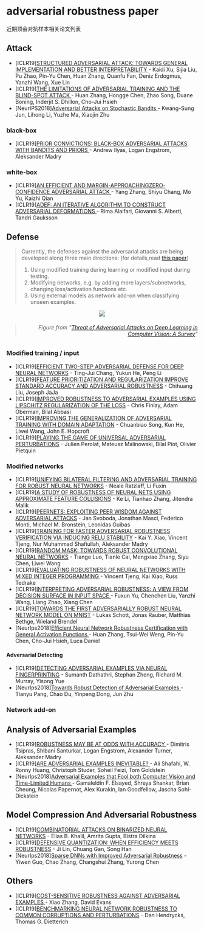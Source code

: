 # adversarial robustness paper
近期顶会对抗样本相关论文列表
## Attack
- [ICLR19][STRUCTURED ADVERSARIAL ATTACK: TOWARDS GENERAL IMPLEMENTATION AND BETTER INTERPRETABILITY ](https://arxiv.org/abs/1808.01664) - Kaidi Xu, Sijia Liu, Pu Zhao, Pin-Yu Chen, Huan Zhang, Quanfu Fan, Deniz Erdogmus, Yanzhi Wang, Xue Lin
- [ICLR19][THE LIMITATIONS OF ADVERSARIAL TRAINING AND THE BLIND-SPOT ATTACK ](https://openreview.net/pdf?id=HylTBhA5tQ) - Huan Zhang, Hongge Chen, Zhao Song, Duane Boning, Inderjit S. Dhillon, Cho-Jui Hsieh
- [NeurIPS2018][Adversarial Attacks on Stochastic Bandits ](https://arxiv.org/abs/1810.12188) - Kwang-Sung Jun, Lihong Li, Yuzhe Ma, Xiaojin Zhu
### black-box
- [ICLR19][PRIOR CONVICTIONS: BLACK-BOX ADVERSARIAL ATTACKS WITH BANDITS AND PRIORS ](https://arxiv.org/abs/1807.07978) - Andrew Ilyas, Logan Engstrom, Aleksander Madry
### white-box
- [ICLR19][AN EFFICIENT AND MARGIN-APPROACHINGZERO-CONFIDENCE ADVERSARIAL ATTACK ](https://openreview.net/pdf?id=B1gHjoRqYQ) - Yang Zhang, Shiyu Chang, Mo Yu, Kaizhi Qian
- [ICLR19][ADEF: AN ITERATIVE ALGORITHM TO CONSTRUCT ADVERSARIAL DEFORMATIONS ](https://arxiv.org/abs/1804.07729) - Rima Alaifari, Giovanni S. Alberti, Tandri Gauksson

## Defense
> Currently, the defenses against the adversarial attacks are being developed along three main directions: (for details,read [this paper](https://arxiv.org/pdf/1801.00553.pdf))
>   1) Using modified training during learning or modified input during testing. 
>   2) Modifying networks, e.g. by adding more layers/subnetworks, changing loss/activation functions etc.
>   3) Using external models as network add-on when classifying unseen examples.

<div align=center><img src="https://github.com/hfeng-xia/adversarial-robustness/blob/master/IMG/1.jpg"/></div>


> ###### <p align="right"> *Figure from "[Threat of Adversarial Attacks on Deep Learning in Computer Vision: A Survey](https://arxiv.org/pdf/1801.00553.pdf)"*</p>

### Modified training / input
- [ICLR19][EFFICIENT TWO-STEP ADVERSARIAL DEFENSE FOR DEEP NEURAL NETWORKS](https://openreview.net/pdf?id=BklpOo09tQ) - Ting-Jui Chang, Yukun He, Peng Li
- [ICLR19][FEATURE PRIORITIZATION AND REGULARIZATION IMPROVE STANDARD ACCURACY AND ADVERSARIAL ROBUSTNESS](https://openreview.net/pdf?id=ryG2Cs09Y7) - Chihuang Liu, Joseph JaJa
- [ICLR19][IMPROVED ROBUSTNESS TO ADVERSARIAL EXAMPLES USING LIPSCHITZ REGULARIZATION OF THE LOSS](https://arxiv.org/abs/1810.00953) - Chris Finlay, Adam Oberman, Bilal Abbasi
- [ICLR19][IMPROVING THE GENERALIZATION OF ADVERSARIAL TRAINING WITH DOMAIN ADAPTATION](https://arxiv.org/abs/1810.00740) - Chuanbiao Song, Kun He, Liwei Wang, John E. Hopcroft
- [ICLR19][PLAYING THE GAME OF UNIVERSAL ADVERSARIAL PERTURBATIONS](https://arxiv.org/abs/1809.07802) - Julien Perolat, Mateusz Malinowski, Bilal Piot, Olivier Pietquin
### Modified networks
- [ICLR19][UNIFYING BILATERAL FILTERING AND ADVERSARIAL TRAINING FOR ROBUST NEURAL NETWORKS](https://arxiv.org/abs/1804.01635) - Neale Ratzlaff, Li Fuxin
- [ICLR19][A STUDY OF ROBUSTNESS OF NEURAL NETS USING APPROXIMATE FEATURE COLLISIONS](https://openreview.net/pdf?id=H1gDgn0qY7) - Ke Li, Tianhao Zhang, Jitendra Malik
- [ICLR19][PEERNETS: EXPLOITING PEER WISDOM AGAINST ADVERSARIAL ATTACKS](https://arxiv.org/abs/1806.00088) - Jan Svoboda, Jonathan Masci, Federico Monti, Michael M. Bronstein, Leonidas Guibas
- [ICLR19][TRAINING FOR FASTER ADVERSARIAL ROBUSTNESS VERIFICATION VIA INDUCING RELU STABILITY](https://arxiv.org/abs/1809.03008) - Kai Y. Xiao, Vincent Tjeng, Nur Muhammad Shafiullah, Aleksander Madry
- [ICLR19][RANDOM MASK: TOWARDS ROBUST CONVOLUTIONAL NEURAL NETWORKS](https://openreview.net/pdf?id=SkgkJn05YX) - Tiange Luo, Tianle Cai, Mengxiao Zhang, Siyu Chen, Liwei Wang
- [ICLR19][EVALUATING ROBUSTNESS OF NEURAL NETWORKS WITH MIXED INTEGER PROGRAMMING ](https://arxiv.org/abs/1711.07356) - Vincent Tjeng, Kai Xiao, Russ Tedrake
- [ICLR19][INTERPRETING ADVERSARIAL ROBUSTNESS: A VIEW FROM DECISION SURFACE IN INPUT SPACE ](https://arxiv.org/abs/1810.00144) - Fuxun Yu, Chenchen Liu, Yanzhi Wang, Liang Zhao, Xiang Chen 
- [ICLR19][TOWARDS THE FIRST ADVERSARIALLY ROBUST NEURAL NETWORK MODEL ON MNIST](https://arxiv.org/abs/1805.09190) - Lukas Schott, Jonas Rauber, Matthias Bethge, Wieland Brendel
- [NeurIps2018][Efficient Neural Network Robustness Certification with General Activation Functions ](https://arxiv.org/abs/1811.00866?utm_source=feedburner&utm_medium=feed&utm_campaign=Feed%253A+arxiv%252FQSXk+%2528ExcitingAds%2521+cs+updates+on+arXiv.org%2529) - Huan Zhang, Tsui-Wei Weng, Pin-Yu Chen, Cho-Jui Hsieh, Luca Daniel

#### Adversarial Detecting

- [ICLR19][DETECTING ADVERSARIAL EXAMPLES VIA NEURAL FINGERPRINTING](https://arxiv.org/abs/1803.03870) - Sumanth Dathathri, Stephan Zheng, Richard M. Murray, Yisong Yue
- [NeurIps2018][Towards Robust Detection of Adversarial Examples ](https://arxiv.org/abs/1706.00633) - Tianyu Pang, Chao Du, Yinpeng Dong, Jun Zhu


### Network add-on

## Analysis of Adversarial Examples
- [ICLR19][ROBUSTNESS MAY BE AT ODDS WITH ACCURACY ](https://arxiv.org/abs/1805.12152) - Dimitris Tsipras, Shibani Santurkar, Logan Engstrom, Alexander Turner, Aleksander Madry
- [ICLR19][ARE ADVERSARIAL EXAMPLES INEVITABLE? ](https://arxiv.org/abs/1809.02104) - Ali Shafahi, W. Ronny Huang, Christoph Studer, Soheil Feizi, Tom Goldstein
- [NeurIps2018][Adversarial Examples that Fool both Computer Vision and Time-Limited Humans ](https://arxiv.org/abs/1802.08195) - Gamaleldin F. Elsayed, Shreya Shankar, Brian Cheung, Nicolas Papernot, Alex Kurakin, Ian Goodfellow, Jascha Sohl-Dickstein
## Model Compression And Adversarial Robustness
- [ICLR19][COMBINATORIAL ATTACKS ON BINARIZED NEURAL NETWORKS](https://arxiv.org/abs/1810.03538) - Elias B. Khalil, Amrita Gupta, Bistra Dilkina
- [ICLR19][DEFENSIVE QUANTIZATION: WHEN EFFICIENCY MEETS ROBUSTNESS](https://openreview.net/pdf?id=ryetZ20ctX) - Ji Lin, Chuang Gan, Song Han
- [NeurIps2018][Sparse DNNs with Improved Adversarial Robustness](https://arxiv.org/abs/1810.09619) - Yiwen Guo, Chao Zhang, Changshui Zhang, Yurong Chen
## Others
- [ICLR19][COST-SENSITIVE ROBUSTNESS AGAINST ADVERSARIAL EXAMPLES ](https://arxiv.org/abs/1810.09225) - Xiao Zhang, David Evans
- [ICLR19][BENCHMARKING NEURAL NETWORK ROBUSTNESS TO COMMON CORRUPTIONS AND PERTURBATIONS](https://arxiv.org/abs/1807.01697) - Dan Hendrycks, Thomas G. Dietterich
